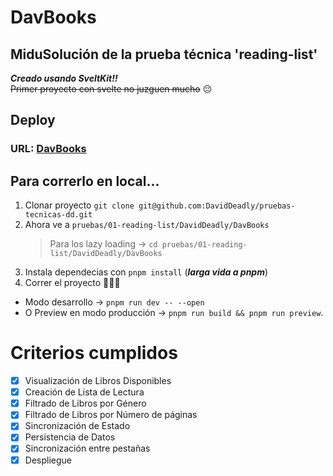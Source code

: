 # DavBooks

## MiduSolución de la prueba técnica 'reading-list'

**_Creado usando SveltKit!!_** \
~~Primer proyecto con svelte no juzguen mucho~~ 😔

## Deploy

### URL: [DavBooks](https://davbooks.vercel.app)

## Para correrlo en local...

1. Clonar proyecto `git clone git@github.com:DavidDeadly/pruebas-tecnicas-dd.git`
1. Ahora ve a `pruebas/01-reading-list/DavidDeadly/DavBooks`
   > Para los lazy loading -> `cd pruebas/01-reading-list/DavidDeadly/DavBooks`
1. Instala dependecias con `pnpm install` (**_larga vida a pnpm_**)
1. Correr el proyecto 🏃‍♂️💨

- Modo desarrollo -> `pnpm run dev -- --open`
- O Preview en modo producción -> `pnpm run build && pnpm run preview`.

# Criterios cumplidos

- [x] Visualización de Libros Disponibles
- [x] Creación de Lista de Lectura
- [x] Filtrado de Libros por Género
- [x] Filtrado de Libros por Número de páginas
- [x] Sincronización de Estado
- [x] Persistencia de Datos
- [x] Sincronización entre pestañas
- [x] Despliegue
